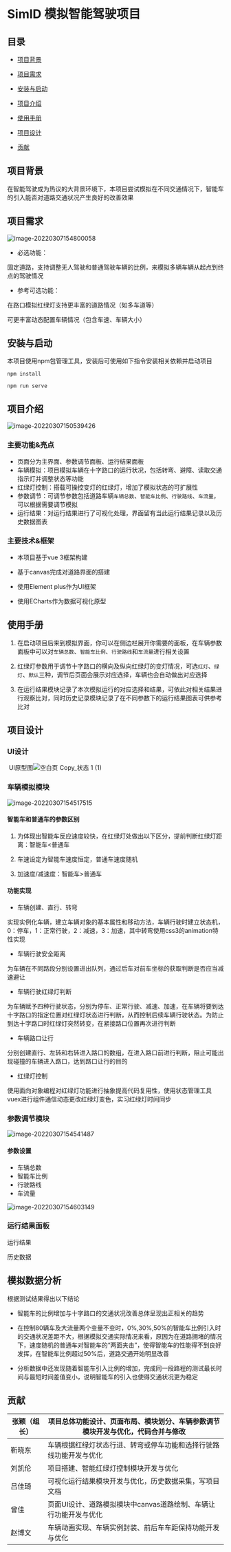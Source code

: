 
# SimID 模拟智能驾驶项目
## 目录

- [项目背景](#项目背景)

- [项目需求](#项目需求)

- [安装与启动](#安装与启动)

- [项目介绍](#项目介绍)

- [使用手册](#使用手册)

- [项目设计](#项目设计)

- [贡献](#贡献)

  

## 项目背景
在智能驾驶成为热议的大背景环境下，本项目尝试模拟在不同交通情况下，智能车的引入能否对道路交通状况产生良好的改善效果



## 项目需求

![image-20220307154800058](https://gitee.com/zeng_xiaoxi/smart-driving/raw/master/pictures/image-20220307154800058.png)

- 必选功能： 

固定道路，支持调整无人驾驶和普通驾驶车辆的比例，来模拟多辆车辆从起点到终点的驾驶情况

- 参考可选功能： 

在路口模拟红绿灯支持更丰富的道路情况（如多车道等） 

可更丰富动态配置车辆情况（包含车速、车辆大小）



## 安装与启动

本项目使用npm包管理工具，安装后可使用如下指令安装相关依赖并启动项目

```shell
npm install
```

```shell
npm run serve
```




## 项目介绍

![image-20220307150539426](https://gitee.com/zeng_xiaoxi/smart-driving/raw/master/pictures/image-20220307150539426.png)

### 	主要功能&亮点

- 页面分为主界面、参数调节面板、运行结果面板
- 车辆模拟：项目模拟车辆在十字路口的运行状况，包括转弯、避障、读取交通指示灯并调整状态等功能
- 红绿灯控制：搭载可操控变灯的红绿灯，增加了模拟状态的可扩展性
- 参数调节：可调节参数包括道路车辆`车辆总数`、`智能车比例`、`行驶路线`、`车流量`，可以根据需要调节模拟
- 运行结果：对运行结果进行了可视化处理，界面留有当此运行结果记录以及历史数据图表

### 	主要技术&框架

- 本项目基于vue 3框架构建

- 基于canvas完成对道路界面的搭建

- 使用Element plus作为UI框架

- 使用ECharts作为数据可视化原型

  

## 使用手册

  1. 在启动项目后来到模拟界面，你可以在侧边栏展开你需要的面板，在车辆参数面板中可以对`车辆总数`、`智能车比例`、`行驶路线`和`车流量`进行相关设置

  2. 红绿灯参数用于调节十字路口的横向及纵向红绿灯的变灯情况，可选`红灯`、`绿灯`、`默认`三种，调节后页面会展示对应选择，车辆也会自动做出对应选择

  3. 在运行结果模块记录了本次模拟运行的对应选择和结果，可依此对相关结果进行观察比对，同时历史记录模块记录了在不同参数下的运行结果图表可供参考比对

     

## 项目设计

### UI设计

​	UI原型图![空白页 Copy_状态 1 (1)](https://gitee.com/zeng_xiaoxi/smart-driving/raw/master/pictures/%E7%A9%BA%E7%99%BD%E9%A1%B5%20Copy_%E7%8A%B6%E6%80%81%201%20(1).png)





### 车辆模拟模块

![image-20220307154517515](https://gitee.com/zeng_xiaoxi/smart-driving/raw/master/pictures/image-20220307154517515.png)

#### **智能车和普通车的参数区别**

1. 为体现出智能车反应速度较快，在红绿灯处做出以下区分，提前判断红绿灯距离：智能车<普通车

2. 车速设定为智能车速度恒定，普通车速度随机

3. 加速度/减速度：智能车>普通车

   

#### 功能实现

- 车辆创建、直行、转弯

实现实例化车辆，建立车辆对象的基本属性和移动方法，车辆行驶时建立状态机，0：停车，1：正常行驶，2：减速，3：加速，其中转弯使用css3的animation特性实现

- 车辆行驶安全距离

为车辆在不同路段分别设置进出队列，通过后车对前车坐标的获取判断是否应当减速避让  

- 车辆行驶红绿灯判断

为车辆赋予四种行驶状态，分别为停车、正常行驶、减速、加速，在车辆将要到达十字路口的指定位置对红绿灯状态进行判断，从而控制后续车辆行驶状态。为防止到达十字路口时红绿灯突然转变，在紧接路口位置再次进行判断

- 车辆路口让行

分别创建直行、左转和右转进入路口的数组，在进入路口前进行判断，阻止可能出现碰撞的车辆进入路口，达到路口让行的目的

- 红绿灯控制

使用面向对象编程对红绿灯功能进行抽象提高代码复用性，使用状态管理工具vuex进行组件通信动态更改红绿灯变色，实习红绿灯时间同步



### 参数调节模块

![image-20220307154541487](https://gitee.com/zeng_xiaoxi/smart-driving/raw/master/pictures/image-20220307154541487.png)

#### 参数设置

- 车辆总数
- 智能车比例
- 行驶路线
- 车流量



![image-20220307154603149](https://gitee.com/zeng_xiaoxi/smart-driving/raw/master/pictures/image-20220307154603149.png)

### 运行结果面板

运行结果

历史数据

## 模拟数据分析

根据测试结果得出以下结论

- 智能车的比例增加与十字路口的交通状况改善总体呈现出正相关的趋势

- 在控制80辆车及大流量两个变量不变时，0%,30%,50%的智能车比例引入时的交通状况差距不大，根据模拟交通实际情况来看，原因为在道路拥堵的情况下，速度随机的普通车对智能车的“两面夹击”，使得智能车的性能得不到良好发挥，在智能车比例超过50%后，道路交通开始明显改善

- 分析数据中还发现随着智能车引入比例的增加，完成同一段路程的测试最长时间与最短时间差值变小，说明智能车的引入也使得交通状况更为稳定



## 贡献

| 张颖（组长） | 项目总体功能设计、页面布局、模块划分、车辆参数调节模块开发与优化，代码合并与修改                  |
| ------------ | ---------------------------- |
| 靳晓东        |车辆根据红绿灯状态行进、转弯或停车功能和选择行驶路线功能开发与优化                       |
| 刘凯伦        | 项目搭建、智能红绿灯控制模块开发与优化                             |
| 吕佳琦        | 可视化运行结果模块开发与优化，历史数据采集，写项目文档       |
| 曾佳          | 页面UI设计、道路模拟模块中canvas道路绘制、车辆让行功能开发与优化   |
| 赵博文        | 车辆动画实现、车辆实例封装、前后车车距保持功能开发与优化                             |

